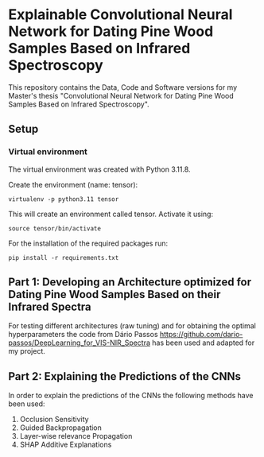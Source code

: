 # Explainable Convolutional Neural Network for Dating Pine Wood Samples Based on Infrared Spectroscopy

This repository contains the Data, Code and Software versions for my Master's thesis "Convolutional Neural Network for Dating Pine Wood Samples Based on Infrared Spectroscopy".

## Setup
### Virtual environment

The virtual environment was created with Python 3.11.8.

Create the environment (name: tensor):

    virtualenv -p python3.11 tensor

This will create an environment called tensor. Activate it using:

    source tensor/bin/activate

For the installation of the required packages run:  

    pip install -r requirements.txt

## Part 1: Developing an Architecture optimized for Dating Pine Wood Samples Based on their Infrared Spectra

For testing different architectures (raw tuning) and for obtaining the optimal hyperparameters the code from Dário Passos https://github.com/dario-passos/DeepLearning_for_VIS-NIR_Spectra has been used and adapted for my project. 

## Part 2: Explaining the Predictions of the CNNs

In order to explain the predictions of the CNNs the following methods have been used:

1. Occlusion Sensitivity
2. Guided Backpropagation
3. Layer-wise relevance Propagation
4. SHAP Additive Explanations